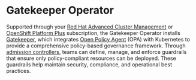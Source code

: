 # Gatekeeper Operator

Supported through your
[Red Hat Advanced Cluster Management](https://catalog.redhat.com/software/container-stacks/detail/5ec54aa3535cb70ab8c02996)
or
[OpenShift Platform Plus](https://www.redhat.com/en/technologies/cloud-computing/openshift/platform-plus)
subscription, the Gatekeeper Operator installs
[Gatekeeper](https://open-policy-agent.github.io/gatekeeper/website/docs/), which integrates
[Open Policy Agent](https://www.openpolicyagent.org/docs/latest/) (OPA) with Kubernetes to provide a
comprehensive policy-based governance framework. Through
[admission controllers](https://kubernetes.io/docs/reference/access-authn-authz/extensible-admission-controllers/),
teams can define, manage, and enforce guardrails that ensure only policy-compliant resources can be
deployed. These guardrails help maintain security, compliance, and operational best practices.
